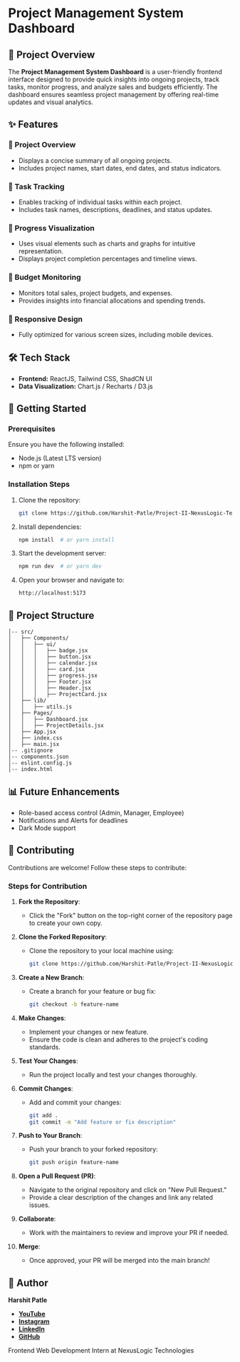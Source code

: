 # Project Management System Dashboard

## 📌 Project Overview
The **Project Management System Dashboard** is a user-friendly frontend interface designed to provide quick insights into ongoing projects, track tasks, monitor progress, and analyze sales and budgets efficiently. The dashboard ensures seamless project management by offering real-time updates and visual analytics.

## ✨ Features

### 🔹 Project Overview
- Displays a concise summary of all ongoing projects.
- Includes project names, start dates, end dates, and status indicators.

### 🔹 Task Tracking
- Enables tracking of individual tasks within each project.
- Includes task names, descriptions, deadlines, and status updates.

### 🔹 Progress Visualization
- Uses visual elements such as charts and graphs for intuitive representation.
- Displays project completion percentages and timeline views.

### 🔹 Budget Monitoring
- Monitors total sales, project budgets, and expenses.
- Provides insights into financial allocations and spending trends.

### 🔹 Responsive Design
- Fully optimized for various screen sizes, including mobile devices.

## 🛠️ Tech Stack
- **Frontend:** ReactJS, Tailwind CSS, ShadCN UI
- **Data Visualization:** Chart.js / Recharts / D3.js

## 🚀 Getting Started

### Prerequisites
Ensure you have the following installed:
- Node.js (Latest LTS version)
- npm or yarn

### Installation Steps
1. Clone the repository:
   ```sh
   git clone https://github.com/Harshit-Patle/Project-II-NexusLogic-Technologies.git
   ```
2. Install dependencies:
   ```sh
   npm install  # or yarn install
   ```
3. Start the development server:
   ```sh
   npm run dev  # or yarn dev
   ```
4. Open your browser and navigate to:
   ```sh
   http://localhost:5173
   ```

## 📂 Project Structure
```
│-- src/
│   ├── Components/
│   │   ├── ui/
│   │   │   ├── badge.jsx
│   │   │   ├── button.jsx
│   │   │   ├── calendar.jsx
│   │   │   ├── card.jsx
│   │   │   ├── progress.jsx
│   │   │   ├── Footer.jsx
│   │   │   ├── Header.jsx
│   │   │   ├── ProjectCard.jsx
│   ├── lib/
│   │   ├── utils.js
│   ├── Pages/
│   │   ├── Dashboard.jsx
│   │   ├── ProjectDetails.jsx
│   ├── App.jsx
│   ├── index.css
│   ├── main.jsx
│-- .gitignore
│-- components.json
│-- eslint.config.js
│-- index.html
```

## 📊 Future Enhancements
- Role-based access control (Admin, Manager, Employee)
- Notifications and Alerts for deadlines
- Dark Mode support

## 🤝 Contributing
Contributions are welcome! Follow these steps to contribute:

### Steps for Contribution
1. **Fork the Repository**:
   - Click the "Fork" button on the top-right corner of the repository page to create your own copy.

2. **Clone the Forked Repository**:
   - Clone the repository to your local machine using:
     ```sh
     git clone https://github.com/Harshit-Patle/Project-II-NexusLogic-Technologies.git
     ```

3. **Create a New Branch**:
   - Create a branch for your feature or bug fix:
     ```sh
     git checkout -b feature-name
     ```

4. **Make Changes**:
   - Implement your changes or new feature.
   - Ensure the code is clean and adheres to the project's coding standards.

5. **Test Your Changes**:
   - Run the project locally and test your changes thoroughly.

6. **Commit Changes**:
   - Add and commit your changes:
     ```sh
     git add .
     git commit -m "Add feature or fix description"
     ```

7. **Push to Your Branch**:
   - Push your branch to your forked repository:
     ```sh
     git push origin feature-name
     ```

8. **Open a Pull Request (PR)**:
   - Navigate to the original repository and click on "New Pull Request."
   - Provide a clear description of the changes and link any related issues.

9. **Collaborate**:
   - Work with the maintainers to review and improve your PR if needed.

10. **Merge**:
    - Once approved, your PR will be merged into the main branch!

<!-- ## 🌐 Live Demo
Check out the live demo of the dashboard: [Live Demo Link](#) -->

## 👤 Author
**Harshit Patle**

- **[YouTube](https://www.youtube.com/@coding_version)**  
- **[Instagram](https://www.instagram.com/coding_version)**  
- **[LinkedIn](https://www.linkedin.com/in/harshit-patle)**  
- **[GitHub](https://github.com/Harshit-Patle)**  

Frontend Web Development Intern at NexusLogic Technologies